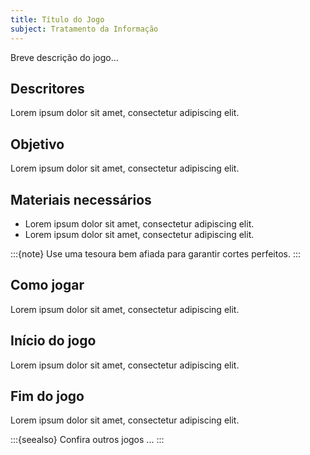```yaml
---
title: Título do Jogo
subject: Tratamento da Informação
---
```



Breve descrição do jogo...

## Descritores

Lorem ipsum dolor sit amet, consectetur adipiscing elit.

## Objetivo

Lorem ipsum dolor sit amet, consectetur adipiscing elit.

## Materiais necessários

* Lorem ipsum dolor sit amet, consectetur adipiscing elit.
* Lorem ipsum dolor sit amet, consectetur adipiscing elit.

:::{note}
Use uma tesoura bem afiada para garantir cortes perfeitos.
:::

## Como jogar

Lorem ipsum dolor sit amet, consectetur adipiscing elit.

## Início do jogo

Lorem ipsum dolor sit amet, consectetur adipiscing elit.

## Fim do jogo

Lorem ipsum dolor sit amet, consectetur adipiscing elit.

:::{seealso}
Confira outros jogos ...
:::
